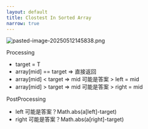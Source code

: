 ```yaml
---
layout: default
title: Clostest In Sorted Array
narrow: true
---
```


![pasted-image-20250512145838.png](/algorithmn-notes/pasted-image-20250512145838.png)

Processing

- target = T
- array[mid] == target => 直接返回
- array[mid] < target => mid 可能是答案 > left = mid
- array[mid] > target => mid 可能是答案 > right = mid

PostProcessing

- left 可能是答案？Math.abs(a[left]-target)
- right 可能是答案？Math.abs(a[right]-target)
